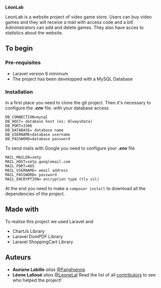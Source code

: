**LéonLab**

LeonLab is a website project of video game store.
Users can buy video games and they will receive a mail with access code and a bill 
Administrators can add and delete games. They also have acces to statistics about the website.

## To begin
###  Pre-requisites

- Laravel version 6 minimum
- The project has been developped with a MySQL Database

### Installation
In a first place you need to clone the git project.
Then it's necessary to configure the ***.env*** file. with your database access
```
DB_CONNECTION=mysql
DB_HOST= database host (ex: AlwaysData)
DB_PORT=3306
DB_DATABASE= database name
DB_USERNAME=database username
DB_PASSWORD=database password
```
To send mails with Google you need to configure your ***.env*** file
```
MAIL_MAILER=smtp
MAIL_HOST=smtp.googlemail.com
MAIL_PORT=465
MAIL_USERNAME= email address
MAIL_PASSWORD= password
MAIL_ENCRYPTION= encryption type (tls ssl)
```
At the end you need to make a ```composer install``` to  download all the dependencies of the project.

## Made with 
To realise this project we used Laravel and 
- ChartJs Library
- Laravel DomPDF Library
- Laravel ShoppingCart Library


## Auteurs


- **Auriane Labille**  _alias_  [@Fanghienne](https://github.com/Fanghienne)
- **Léone Lalloué**  _alias_  [@LeoneLal](https://github.com/LeoneLal)
Read the list of all  [contributors](https://github.com/LeoneLal/leonlab/graphs/contributors)   to see who helped the project!

